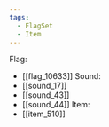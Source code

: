 ```yaml
---
tags:
  - FlagSet
  - Item
---
```

Flag:
- [[flag_10633]]
Sound:
- [[sound_17]]
- [[sound_43]]
- [[sound_44]]
Item:
- [[item_510]]
